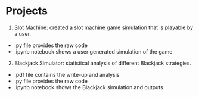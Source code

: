 # Projects

1) Slot Machine: created a slot machine game simulation that is playable by a user.

- .py file provides the raw code
- .ipynb notebook shows a user generated simulation of the game

2) Blackjack Simulator: statistical analysis of different Blackjack strategies.

- .pdf file contains the write-up and analysis
- .py file provides the raw code
- .ipynb notebook shows the Blackjack simulation and outputs
